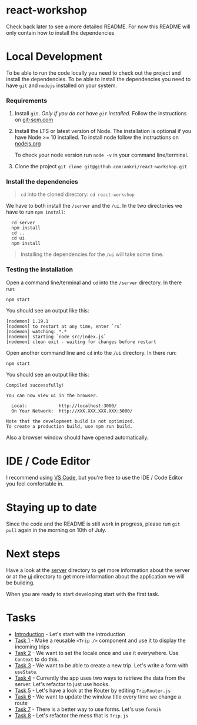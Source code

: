 # react-workshop

Check back later to see a more detailed README. For now this README will only contain how to install the dependencies

# Local Development

To be able to run the code locally you need to check out the project and install the dependencies. To be able to install the dependencies you need to have `git` and `nodejs` installed on your system.

### Requirements

1. Install `git`. _Only if you do not have `git` installed._ Follow the instructions on [git-scm.com](https://git-scm.com/)
2. Install the LTS or latest version of Node. The installation is optional if you have Node >= 10 installed. To install node follow the instructions on [nodejs.org](https://nodejs.org/en/)

   To check your node version run `node -v` in your command line/terminal.

3. Clone the project `git clone git@github.com:ankri/react-workshop.git`

### Install the dependencies

> `cd` into the cloned directory: `cd react-workshop`

We have to both install the `/server` and the `/ui`. In the two directories we have to run `npm install`:

```shell
  cd server
  npm install
  cd ..
  cd ui
  npm install
```

> Installing the dependencies for the `/ui` will take some time.

### Testing the installation

Open a command line/terminal and `cd` into the `/server` directory. In there run:

```shell
npm start
```

You should see an output like this:

```shell
[nodemon] 1.19.1
[nodemon] to restart at any time, enter `rs`
[nodemon] watching: *.*
[nodemon] starting `node src/index.js`
[nodemon] clean exit - waiting for changes before restart
```

Open another command line and `cd` into the `/ui` directory. In there run:

```shell
npm start
```

You should see an output like this:

```shell
Compiled successfully!

You can now view ui in the browser.

  Local:            http://localhost:3000/
  On Your Network:  http://XXX.XXX.XXX.XXX:3000/

Note that the development build is not optimized.
To create a production build, use npm run build.
```

Also a browser window should have opened automatically.

# IDE / Code Editor

I recommend using [VS Code](https://code.visualstudio.com/), but you're free to use the IDE / Code Editor you feel comfortable in.

# Staying up to date

Since the code and the README is still work in progress, please run `git pull` again in the morning on 10th of July.

# Next steps

Have a look at the [server](https://github.com/ankri/react-workshop/tree/master/server) directory to get more information about the server or at the [ui](https://github.com/ankri/react-workshop/tree/master/ui) directory to get more information about the application we will be building.

When you are ready to start developing start with the first task.

# Tasks

- [Introduction]() - Let's start with the introduction
- [Task 1]() - Make a reusable `<Trip />` component and use it to display the incoming trips
- [Task 2]() - We want to set the locale once and use it everywhere. Use `Context` to do this.
- [Task 3]() - We want to be able to create a new trip. Let's write a form with `useState`.
- [Task 4]() - Currently the app uses two ways to retrieve the data from the server. Let's refactor to just use hooks.
- [Task 5]() - Let's have a look at the Router by editing `TripRouter.js`
- [Task 6]() - We want to update the window title every time we change a route
- [Task 7]() - There is a better way to use forms. Let's use `formik`
- [Task 8]() - Let's refactor the mess that is `Trip.js`
